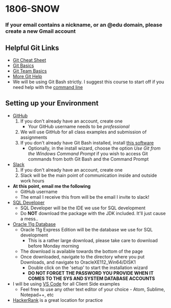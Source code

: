 # 1806-SNOW 

### If your email contains a nickname, or an @edu domain, please create a new Gmail account

## Helpful Git Links
* [Git Cheat Sheet](https://services.github.com/on-demand/downloads/github-git-cheat-sheet.pdf)
* [Git Basics](https://www.youtube.com/watch?v=0fKg7e37bQE&feature=youtu.be)
* [Git Team Basics](https://www.youtube.com/watch?v=oFYyTZwMyAg&feature=youtu.be)
* [More Git Help](https://git-scm.com/book/en/v2/Getting-Started-Git-Basics)
* We will be using Git Bash strictly. I suggest this course to start off if you need help with the [command line](https://www.codecademy.com/learn/learn-the-command-line)

## Setting up your Environment
* [GitHub](https://github.com)
    1. If you don't already have an account, create one
        * Your GitHub username needs to be _professional_
    2. We will use GitHub for all class examples and submission of assignments
    3. If you don't already have Git Bash installed, install [this software](https://git-scm.com/downloads)
        * Optionally, in the install wizard, choose the option _Use Git from the Windows Command Prompt_ if you wish to access Git commands from both Git Bash and the Command Prompt
* [Slack](https://slack.com)
    1. If you don't already have an account, create one
    2. Slack will be the main point of communication inside and outside work hours
* __At this point, email me the following__
    * GitHub username
    * The email I receive this from will be the email I invite to slack!
* [SQL Developer](http://www.oracle.com/technetwork/developer-tools/sql-developer/downloads/index.html)
    * SQL Developer will be the IDE we use for SQL development 
    * Do __NOT__ download the package with the JDK included. It'll just cause a mess..
* [Oracle 11g Database](http://www.oracle.com/technetwork/database/enterprise-edition/downloads/index-092322.html)
    * Oracle 11g Express Edition will be the database we use for SQL development
        * This is a rather large download, please take care to download before Monday morning
    * The download is available towards the bottom of the page 
    * Once downloaded, navigate to the directory where you put Downloads, and navigate to OracleXE112_Win64/DISK1
        * Double click on the 'setup' to start the installation wizard
        * __DO NOT FORGET THE PASSWORD YOU PROVIDE WHEN IT COMES TO THE SYS AND SYSTEM DATABASE ACCOUNTS__
* I will be using [VS Code](https://code.visualstudio.com/) for all Client Side examples
    * Feel free to use any other text editor of your choice - Atom, Sublime, Notepad++, etc
* [HackerRank](https://www.hackerrank.com/) is a great location for practice 